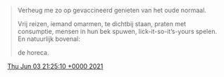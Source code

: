 > Verheug me zo op gevaccineerd genieten van het oude normaal\.   
>   
> Vrij reizen, iemand omarmen, te dichtbij staan, praten met consumptie, mensen in hun bek spuwen, lick\-it\-so\-it’s\-yours spelen\.  
> En natuurlijk bovenal:   
>   
> de horeca\.

<img src="../../media/tweet.ico" width="12" /> [Thu Jun 03 21:25:10 +0000 2021](https://twitter.com/DromerDenker/status/1400564238272376832)